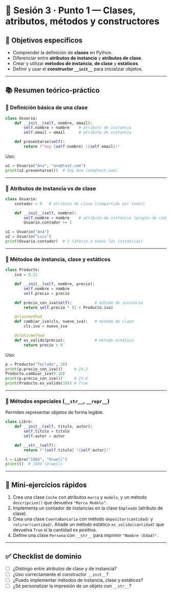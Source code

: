# 🧭 Sesión 3 · Punto 1 — Clases, atributos, métodos y constructores

## 🎯 Objetivos específicos

* Comprender la definición de **clases** en Python.
* Diferenciar entre **atributos de instancia** y **atributos de clase**.
* Crear y utilizar **métodos de instancia**, **de clase** y **estáticos**.
* Definir y usar el **constructor `__init__`** para inicializar objetos.

---

## 📚 Resumen teórico-práctico

### 🔹 Definición básica de una clase

```python
class Usuario:
    def __init__(self, nombre, email):
        self.nombre = nombre    # atributo de instancia
        self.email = email      # atributo de instancia

    def presentarse(self):
        return f"Soy {self.nombre} ({self.email})"
```

Uso:

```python
u1 = Usuario("Ana", "ana@test.com")
print(u1.presentarse())  # Soy Ana (ana@test.com)
```

---

### 🔹 Atributos de instancia vs de clase

```python
class Usuario:
    contador = 0   # atributo de clase (compartido por todos)

    def __init__(self, nombre):
        self.nombre = nombre    # atributo de instancia (propio de cada objeto)
        Usuario.contador += 1
```

```python
u1 = Usuario("Ana")
u2 = Usuario("Luis")
print(Usuario.contador)  # 2 (afecta a todas las instancias)
```

---

### 🔹 Métodos de instancia, clase y estáticos

```python
class Producto:
    iva = 0.21

    def __init__(self, nombre, precio):
        self.nombre = nombre
        self.precio = precio

    def precio_con_iva(self):          # método de instancia
        return self.precio * (1 + Producto.iva)

    @classmethod
    def cambiar_iva(cls, nuevo_iva):   # método de clase
        cls.iva = nuevo_iva

    @staticmethod
    def es_valido(precio):             # método estático
        return precio > 0
```

Uso:

```python
p = Producto("Teclado", 20)
print(p.precio_con_iva())     # 24.2
Producto.cambiar_iva(0.18)    
print(p.precio_con_iva())     # 23.6
print(Producto.es_valido(10)) # True
```

---

### 🔹 Métodos especiales (`__str__`, `__repr__`)

Permiten representar objetos de forma legible.

```python
class Libro:
    def __init__(self, titulo, autor):
        self.titulo = titulo
        self.autor = autor

    def __str__(self):
        return f"{self.titulo} ({self.autor})"
```

```python
l = Libro("1984", "Orwell")
print(l)  # 1984 (Orwell)
```

---

## 🧩 Mini-ejercicios rápidos

1. Crea una clase `Coche` con atributos `marca` y `modelo`, y un método `descripcion()` que devuelva `"Marca Modelo"`.
2. Implementa un contador de instancias en la clase `Empleado` (atributo de clase).
3. Crea una clase `CuentaBancaria` con método `depositar(cantidad)` y `retirar(cantidad)`. Añade un método estático `es_valida(cantidad)` que devuelva `True` si la cantidad es positiva.
4. Define una clase `Persona` con `__str__` para imprimir `"Nombre (Edad)"`.

---

## ✅ Checklist de dominio

* [ ] ¿Distingo entre atributos de clase y de instancia?
* [ ] ¿Uso correctamente el constructor `__init__`?
* [ ] ¿Puedo implementar métodos de instancia, clase y estáticos?
* [ ] ¿Sé personalizar la impresión de un objeto con `__str__`?